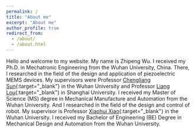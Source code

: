 ```yaml
---
permalink: /
title: "About me"
excerpt: "About me"
author_profile: true
redirect_from: 
  - /about/
  - /about.html
---
```


Hello and welcome to my website. My name is Zhipeng Wu. I received my Ph.D. in Mechatronic Engineering from the Wuhan University, China. There, I researched in the field of the design and application of piezoelectric MEMS devices. My supervisors were Professor [Chengliang Sun](https://technology.whu.edu.cn/info/1015/1882.htm){:target="_blank"} in the Wuhan University and Professor [Liang Lou](https://sme.shu.edu.cn/info/1028/1220.htm){:target="_blank"} in Shanghai University. I received my Master of Science (MS) degree in  Mechanical Manufacture and Automation from the Wuhan University. And I researched in the field of the design and control of robot. My supervisor is Professor [Xiaohui Xiao](https://pmc.whu.edu.cn/info/1017/13524.htm){:target="_blank"} in the Wuhan University. I received my Bachelor of Engineering (BE) Degree in Mechanical Design and Automation from the Wuhan University.